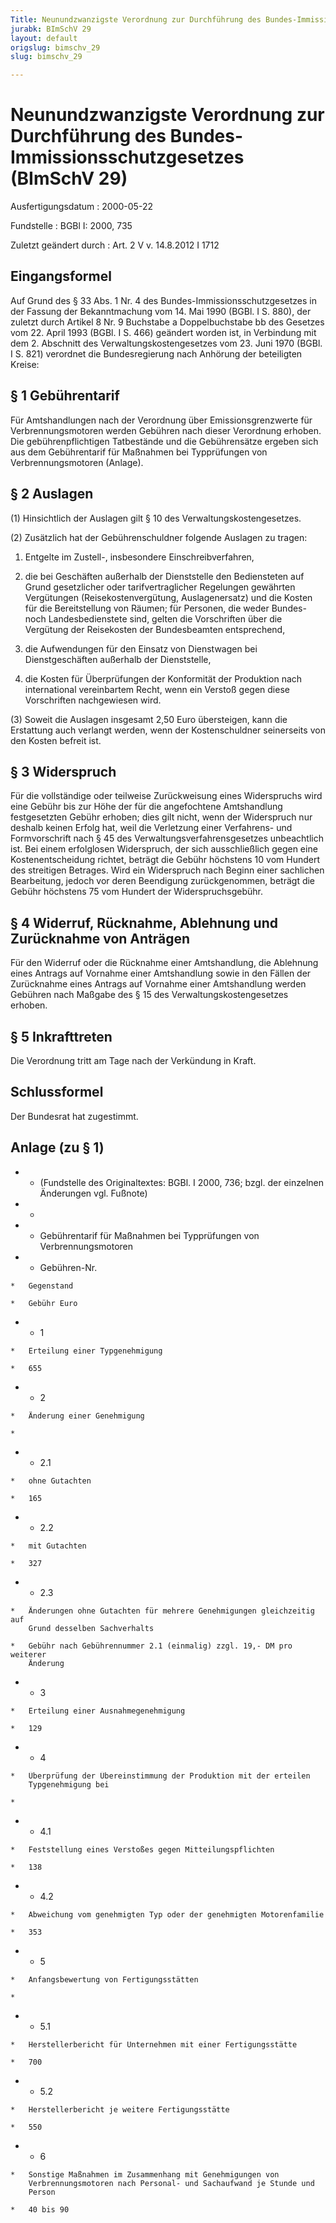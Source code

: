 ```yaml
---
Title: Neunundzwanzigste Verordnung zur Durchführung des Bundes-Immissionsschutzgesetzes
jurabk: BImSchV 29
layout: default
origslug: bimschv_29
slug: bimschv_29

---
```


# Neunundzwanzigste Verordnung zur Durchführung des Bundes-Immissionsschutzgesetzes (BImSchV 29)

Ausfertigungsdatum
:   2000-05-22

Fundstelle
:   BGBl I: 2000, 735

Zuletzt geändert durch
:   Art. 2 V v. 14.8.2012 I 1712


## Eingangsformel

Auf Grund des § 33 Abs. 1 Nr. 4 des Bundes-Immissionsschutzgesetzes in
der Fassung der Bekanntmachung vom 14. Mai 1990 (BGBl. I S. 880), der
zuletzt durch Artikel 8 Nr. 9 Buchstabe a Doppelbuchstabe bb des
Gesetzes vom 22. April 1993 (BGBl. I S. 466) geändert worden ist, in
Verbindung mit dem 2. Abschnitt des Verwaltungskostengesetzes vom 23.
Juni 1970 (BGBl. I S. 821) verordnet die Bundesregierung nach Anhörung
der beteiligten Kreise:


## § 1 Gebührentarif

Für Amtshandlungen nach der Verordnung über Emissionsgrenzwerte für
Verbrennungsmotoren werden Gebühren nach dieser Verordnung erhoben.
Die gebührenpflichtigen Tatbestände und die Gebührensätze ergeben sich
aus dem Gebührentarif für Maßnahmen bei Typprüfungen von
Verbrennungsmotoren (Anlage).


## § 2 Auslagen

(1) Hinsichtlich der Auslagen gilt § 10 des Verwaltungskostengesetzes.

(2) Zusätzlich hat der Gebührenschuldner folgende Auslagen zu tragen:

1.  Entgelte im Zustell-, insbesondere Einschreibverfahren,


2.  die bei Geschäften außerhalb der Dienststelle den Bediensteten auf
    Grund gesetzlicher oder tarifvertraglicher Regelungen gewährten
    Vergütungen (Reisekostenvergütung, Auslagenersatz) und die Kosten für
    die Bereitstellung von Räumen; für Personen, die weder Bundes- noch
    Landesbedienstete sind, gelten die Vorschriften über die Vergütung der
    Reisekosten der Bundesbeamten entsprechend,


3.  die Aufwendungen für den Einsatz von Dienstwagen bei Dienstgeschäften
    außerhalb der Dienststelle,


4.  die Kosten für Überprüfungen der Konformität der Produktion nach
    international vereinbartem Recht, wenn ein Verstoß gegen diese
    Vorschriften nachgewiesen wird.




(3) Soweit die Auslagen insgesamt 2,50 Euro übersteigen, kann die
Erstattung auch verlangt werden, wenn der Kostenschuldner seinerseits
von den Kosten befreit ist.


## § 3 Widerspruch

Für die vollständige oder teilweise Zurückweisung eines Widerspruchs
wird eine Gebühr bis zur Höhe der für die angefochtene Amtshandlung
festgesetzten Gebühr erhoben; dies gilt nicht, wenn der Widerspruch
nur deshalb keinen Erfolg hat, weil die Verletzung einer Verfahrens-
und Formvorschrift nach § 45 des Verwaltungsverfahrensgesetzes
unbeachtlich ist. Bei einem erfolglosen Widerspruch, der sich
ausschließlich gegen eine Kostenentscheidung richtet, beträgt die
Gebühr höchstens 10 vom Hundert des streitigen Betrages. Wird ein
Widerspruch nach Beginn einer sachlichen Bearbeitung, jedoch vor deren
Beendigung zurückgenommen, beträgt die Gebühr höchstens 75 vom Hundert
der Widerspruchsgebühr.


## § 4 Widerruf, Rücknahme, Ablehnung und Zurücknahme von Anträgen

Für den Widerruf oder die Rücknahme einer Amtshandlung, die Ablehnung
eines Antrags auf Vornahme einer Amtshandlung sowie in den Fällen der
Zurücknahme eines Antrags auf Vornahme einer Amtshandlung werden
Gebühren nach Maßgabe des § 15 des Verwaltungskostengesetzes erhoben.


## § 5 Inkrafttreten

Die Verordnung tritt am Tage nach der Verkündung in Kraft.


## Schlussformel

Der Bundesrat hat zugestimmt.


## Anlage (zu § 1)


*    *   (Fundstelle des Originaltextes: BGBl. I 2000, 736;
        bzgl. der einzelnen Änderungen vgl. Fußnote)


*    *

*    *   Gebührentarif für Maßnahmen bei Typprüfungen von Verbrennungsmotoren


*    *   Gebühren-Nr.

    *   Gegenstand

    *   Gebühr Euro


*    *   1

    *   Erteilung einer Typgenehmigung

    *   655


*    *   2

    *   Änderung einer Genehmigung

    *

*    *   2.1

    *   ohne Gutachten

    *   165


*    *   2.2

    *   mit Gutachten

    *   327


*    *   2.3

    *   Änderungen ohne Gutachten für mehrere Genehmigungen gleichzeitig auf
        Grund desselben Sachverhalts

    *   Gebühr nach Gebührennummer 2.1 (einmalig) zzgl. 19,- DM pro weiterer
        Änderung


*    *   3

    *   Erteilung einer Ausnahmegenehmigung

    *   129


*    *   4

    *   Überprüfung der Übereinstimmung der Produktion mit der erteilen
        Typgenehmigung bei

    *

*    *   4.1

    *   Feststellung eines Verstoßes gegen Mitteilungspflichten

    *   138


*    *   4.2

    *   Abweichung vom genehmigten Typ oder der genehmigten Motorenfamilie

    *   353


*    *   5

    *   Anfangsbewertung von Fertigungsstätten

    *

*    *   5.1

    *   Herstellerbericht für Unternehmen mit einer Fertigungsstätte

    *   700


*    *   5.2

    *   Herstellerbericht je weitere Fertigungsstätte

    *   550


*    *   6

    *   Sonstige Maßnahmen im Zusammenhang mit Genehmigungen von
        Verbrennungsmotoren nach Personal- und Sachaufwand je Stunde und
        Person

    *   40 bis 90




